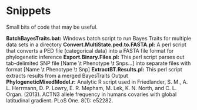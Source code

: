 # Snippets
Small bits of code that may be useful.

**BatchBayesTraits.bat:** Windows batch script to run Bayes Traits for multiple data sets in a directory
**Convert.MultiState.ped.to.FASTA.pl:** A perl script that converts a PED file (categorical data) into a FASTA file format for phylogenetic inference
**Export.Binary.Files.pl:** This perl script parses out tab-delimited SNP file [Name \t Phenotype \t Snps...] into separate files with format [Name \t Phenotype \t Snp]
**ExtractBT.Results.pl:** This perl script extracts results from a merged BayesTraits Output
**PhylogeneticMixedModel.r:** Analytic R script used in Friedlander, S. M., A. L. Herrmann, D. P. Lowry, E. R. Mepham, M. Lek, K. N. North, and C. L. Organ. (2013). ACTN3 allele frequency in humans covaries with global latitudinal gradient. PLoS One. 8(1): e52282.